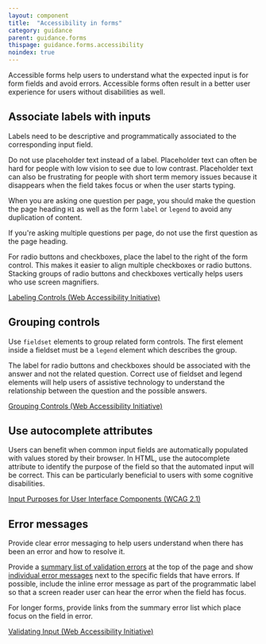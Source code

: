 ```yaml
---
layout: component
title:  "Accessibility in forms"
category: guidance
parent: guidance.forms
thispage: guidance.forms.accessibility
noindex: true
---
```


Accessible forms help users to understand what the expected input is for form fields and avoid errors. Accessible forms often result in a better user experience for users without disabilities as well.

## Associate labels with inputs

Labels need to be descriptive and programmatically associated to the corresponding input field.

Do not use placeholder text instead of a label. Placeholder text can often be hard for people with low vision to see due to low contrast. Placeholder text can also be frustrating for people with short term memory issues because it disappears when the field takes focus or when the user starts typing.

When you are asking one question per page, you should make the question the page heading `H1` as well as the form `label` or `legend` to avoid any duplication of content.

If you're asking multiple questions per page, do not use the first question as the page heading. 

For radio buttons and checkboxes, place the label to the right of the form control. This makes it easier to align multiple checkboxes or radio buttons. Stacking groups of radio buttons and checkboxes vertically helps users who use screen magnifiers.

[Labeling Controls (Web Accessibility Initiative)](https://www.w3.org/WAI/tutorials/forms/labels/)

## Grouping controls

Use `fieldset` elements to group related form controls. The first element inside a fieldset must be a `legend` element which describes the group.

The label for radio buttons and checkboxes should be associated with the answer and not the related question. Correct use of fieldset and legend elements will help users of assistive technology to understand the relationship between the question and the possible answers.

[Grouping Controls (Web Accessibility Initiative)](https://www.w3.org/WAI/tutorials/forms/grouping/)

## Use autocomplete attributes

Users can benefit when common input fields are automatically populated with values stored by their browser. In HTML, use the autocomplete attribute to identify the purpose of the field so that the automated input will be correct. This can be particularly beneficial to users with some cognitive disabilities.

[Input Purposes for User Interface Components (WCAG 2.1)](https://www.w3.org/TR/WCAG21/#input-purposes)

## Error messages

Provide clear error messaging to help users understand when there has been an error and how to resolve it.

Provide a [summary list of validation errors](/components/error-summary/) at the top of the page and show [individual error messages](/components/error-message/) next to the specific fields that have errors. If possible, include the inline error message as part of the programmatic label so that a screen reader user can hear the error when the field has focus.

For longer forms, provide links from the summary error list which place focus on the field in error.

[Validating Input (Web Accessibility Initiative)](https://www.w3.org/WAI/tutorials/forms/validation/)
